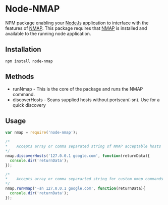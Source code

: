 # Node-NMAP
NPM package enabling your [NodeJs] application to interface with the features of [NMAP].  This package requires that [NMAP] is installed and available to the running node application.

## Installation
`npm install node-nmap`

## Methods
* runNmap - This is the core of the package and runs the NMAP command.
* discoverHosts - Scans supplied hosts without portscan(-sn).  Use for a quick discovery


## Usage
```javascript
var nmap = require('node-nmap');

/*
*    Accepts array or comma separated string of NMAP acceptable hosts
*/
nmap.discoverHosts('127.0.0.1 google.com', function(returnData){
  console.dir('returnData');
});

/*
*    Accepts array or comma separarted string for custom nmap commands
*/
nmap.runNmap('-sn 127.0.0.1 google.com', function(returnData){
  console.dir('returnData');
});

```

[NMAP]: <https://nmap.org/>
[NPM]: <https://www.npmjs.com/>
[NodeJs]: <https://nodejs.org/en/>
